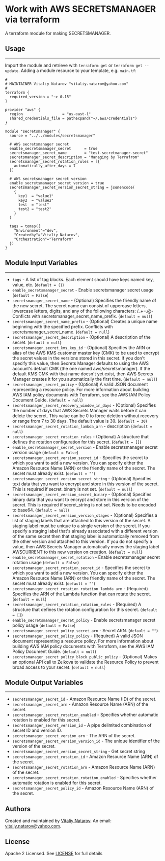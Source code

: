 # Work with AWS SECRETSMANAGER via terraform

A terraform module for making SECRETSMANAGER.


## Usage
----------------------
Import the module and retrieve with ```terraform get``` or ```terraform get --update```. Adding a module resource to your template, e.g. `main.tf`:

```
#
# MAINTAINER Vitaliy Natarov "vitaliy.natarov@yahoo.com"
#
terraform {
  required_version = "~> 0.15"
}

provider "aws" {
  region                  = "us-east-1"
  shared_credentials_file = pathexpand("~/.aws/credentials")
}

module "secretsmanager" {
  source = "../../modules/secretsmanager"

  # AWS secretsmanager secret
  enable_secretsmanager_secret      = true
  secretsmanager_secret_name        = "test-secretmanager-secret"
  secretsmanager_secret_description = "Managing by Terrafrom"
  secretsmanager_secret_rotation_rules = [{
    automatically_after_days = 7
  }]

  # AWS secretsmanager secret version
  enable_secretsmanager_secret_version = true
  secretsmanager_secret_version_secret_string = jsonencode(
    {
      key1  = "value1"
      key2  = "value2"
      test  = "test"
      test2 = "test2"
    }
  )

  tags = tomap({
    "Environment"="dev",
    "Createdby"="Vitaliy Natarov",
    "Orchestration"="Terraform"
  })
}
```

## Module Input Variables
----------------------
- `tags` - A list of tag blocks. Each element should have keys named key, value, etc. (`default = {}`)
- `enable_secretsmanager_secret` - Enable secretsmanager secret usage (`default = False`)
- `secretsmanager_secret_name` - (Optional) Specifies the friendly name of the new secret. The secret name can consist of uppercase letters, lowercase letters, digits, and any of the following characters: /_+=.@- Conflicts with secretsmanager_secret_name_prefix. (`default = null`)
- `secretsmanager_secret_name_prefix` - (Optional) Creates a unique name beginning with the specified prefix. Conflicts with secretsmanager_secret_name. (`default = null`)
- `secretsmanager_secret_description` - (Optional) A description of the secret. (`default = null`)
- `secretsmanager_secret_kms_key_id` - (Optional) Specifies the ARN or alias of the AWS KMS customer master key (CMK) to be used to encrypt the secret values in the versions stored in this secret. If you don't specify this value, then Secrets Manager defaults to using the AWS account's default CMK (the one named aws/secretsmanager). If the default KMS CMK with that name doesn't yet exist, then AWS Secrets Manager creates it for you automatically the first time. (`default = null`)
- `secretsmanager_secret_policy` - (Optional) A valid JSON document representing a resource policy. For more information about building AWS IAM policy documents with Terraform, see the AWS IAM Policy Document Guide. (`default = null`)
- `secretsmanager_secret_recovery_window_in_days` - (Optional) Specifies the number of days that AWS Secrets Manager waits before it can delete the secret. This value can be 0 to force deletion without recovery or range from 7 to 30 days. The default value is 30. (`default = 30`)
- `secretsmanager_secret_rotation_lambda_arn` - description (`default = null`)
- `secretsmanager_secret_rotation_rules` - (Optional) A structure that defines the rotation configuration for this secret. (`default = []`)
- `enable_secretsmanager_secret_version` - Enable secretsmanager secret version usage (`default = False`)
- `secretsmanager_secret_version_secret_id` - Specifies the secret to which you want to add a new version. You can specify either the Amazon Resource Name (ARN) or the friendly name of the secret. The secret must already exist. (`default = ""`)
- `secretsmanager_secret_version_secret_string` - (Optional) Specifies text data that you want to encrypt and store in this version of the secret. This is required if secret_binary is not set. (`default = null`)
- `secretsmanager_secret_version_secret_binary` - (Optional) Specifies binary data that you want to encrypt and store in this version of the secret. This is required if secret_string is not set. Needs to be encoded to base64. (`default = null`)
- `secretsmanager_secret_version_version_stages` - (Optional) Specifies a list of staging labels that are attached to this version of the secret. A staging label must be unique to a single version of the secret. If you specify a staging label that's already associated with a different version of the same secret then that staging label is automatically removed from the other version and attached to this version. If you do not specify a value, then AWS Secrets Manager automatically moves the staging label AWSCURRENT to this new version on creation. (`default = null`)
- `enable_secretsmanager_secret_rotation` - Enable secretsmanager secret rotation usage (`default = False`)
- `secretsmanager_secret_rotation_secret_id` - Specifies the secret to which you want to add a new version. You can specify either the Amazon Resource Name (ARN) or the friendly name of the secret. The secret must already exist. (`default = ""`)
- `secretsmanager_secret_rotation_rotation_lambda_arn` - (Required) Specifies the ARN of the Lambda function that can rotate the secret. (`default = null`)
- `secretsmanager_secret_rotation_rotation_rules` - (Required) A structure that defines the rotation configuration for this secret. (`default = []`)
- `enable_secretsmanager_secret_policy` - Enable secretsmanager secret policy usage (`default = False`)
- `secretsmanager_secret_policy_secret_arn` - Secret ARN. (`default = ""`)
- `secretsmanager_secret_policy_policy` - (Required) A valid JSON document representing a resource policy. For more information about building AWS IAM policy documents with Terraform, see the AWS IAM Policy Document Guide. (`default = null`)
- `secretsmanager_secret_policy_block_public_policy` - (Optional) Makes an optional API call to Zelkova to validate the Resource Policy to prevent broad access to your secret. (`default = null`)

## Module Output Variables
----------------------
- `secretsmanager_secret_id` - Amazon Resource Name (ID) of the secret.
- `secretsmanager_secret_arn` - Amazon Resource Name (ARN) of the secret.
- `secretsmanager_secret_rotation_enabled` - Specifies whether automatic rotation is enabled for this secret.
- `secretsmanager_secret_version_id` - A pipe delimited combination of secret ID and version ID.
- `secretsmanager_secret_version_arn` - The ARN of the secret.
- `secretsmanager_secret_version_version_id` - The unique identifier of the version of the secret.
- `secretsmanager_secret_version_secret_string` - Get secret string
- `secretsmanager_secret_rotation_id` - Amazon Resource Name (ARN) of the secret.
- `secretsmanager_secret_rotation_arn` - Amazon Resource Name (ARN) of the secret.
- `secretsmanager_secret_rotation_rotation_enabled` - Specifies whether automatic rotation is enabled for this secret.
- `secretsmanager_secret_policy_id` - Amazon Resource Name (ARN) of the secret.


## Authors

Created and maintained by [Vitaliy Natarov](https://github.com/SebastianUA). An email: [vitaliy.natarov@yahoo.com](vitaliy.natarov@yahoo.com).

## License

Apache 2 Licensed. See [LICENSE](https://github.com/SebastianUA/terraform/blob/master/LICENSE) for full details.

